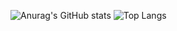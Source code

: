 ![Anurag's GitHub stats](https://github-readme-stats.vercel.app/api?username=Kowaak&show_icons=true&theme=transparent)
![Top Langs](https://github-readme-stats.vercel.app/api/top-langs/?username=Kowaak&layout=pie&theme=transparent&hide=LLVM&langs_count=10&size_weight=0.5&count_weight=0.5)

<!--
**Kowaak/Kowaak** is a ✨ _special_ ✨ repository because its `README.md` (this file) appears on your GitHub profile.
Here are some ideas to get you started:
- 🔭 I’m currently working on ...
- 🌱 I’m currently learning ...
- 👯 I’m looking to collaborate on ...
- 🤔 I’m looking for help with ...
- 💬 Ask me about ...
- 📫 How to reach me: ...
- 😄 Pronouns: ...
- ⚡ Fun fact: ...
-->
